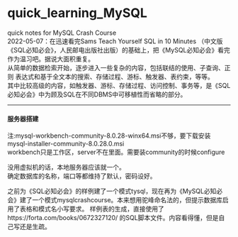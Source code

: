 # quick_learning_MySQL
quick notes for MySQL Crash Course  
2022-05-07：在迅速看完Sams Teach Yourself SQL in 10 Minutes （中文版《SQL必知必会》，人民邮电出版社出版）的基础上，把《MySQL必知必会》看完作为温习吧。据说大面积重复。  
从简单的数据检索开始，逐步进入一些复杂的内容，包括联结的使用、子查询、正则 表达式和基于全文本的搜索、存储过程、游标、触发器、表约束，等等。  
其中比较高级的内容，如触发器、游标、存储过程、访问控制、事务等，是《SQL必知必会》中为顾及SQL在不同DBMS中可移植性而省略的部分。  

-------------------

#### 服务器搭建
注:mysql-workbench-community-8.0.28-winx64.msi不够，要下载安装mysql-installer-community-8.0.28.0.msi  
workbench只是工作区，server不在里面。需要装community的时候configure

没用虚拟机的话，本地服务器应该就一个。  
确定数据库的名称，端口等都维持了默认，密码设好。

之前为《SQL必知必会》的样例建了一个模式tysql，现在再为《MySQL必知必会》建了一个模式mysqlcrashcourse。本来想用驼峰命名法的，但提示数据库启用了表格和模式名小写要求。
样例表的生成，直接使用了https://forta.com/books/0672327120/ 的SQL脚本文件。内容看得懂，但是自己写还是生疏。
